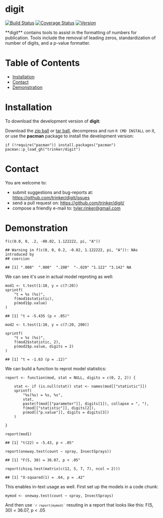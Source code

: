 digit
============


[![Build
Status](https://travis-ci.org/trinker/digit.svg?branch=master)](https://travis-ci.org/trinker/digit)
[![Coverage
Status](https://coveralls.io/repos/trinker/digit/badge.svg?branch=master)](https://coveralls.io/r/trinker/digit?branch=master)
<a href="https://img.shields.io/badge/Version-0.0.1-orange.svg"><img src="https://img.shields.io/badge/Version-0.0.1-orange.svg" alt="Version"/></a>
</p>
**digit** contains tools to assist in the formatting of numbers for
publication. Tools include the removal of leading zeros, standardization
of number of digits, and a p-value formatter.


Table of Contents
============

-   [Installation](#installation)
-   [Contact](#contact)
-   [Demonstration](#demonstration)

Installation
============


To download the development version of **digit**:

Download the [zip ball](https://github.com/trinker/digit/zipball/master)
or [tar ball](https://github.com/trinker/digit/tarball/master),
decompress and run `R CMD INSTALL` on it, or use the **pacman** package
to install the development version:

    if (!require("pacman")) install.packages("pacman")
    pacman::p_load_gh("trinker/digit")

Contact
=======

You are welcome to: 
* submit suggestions and bug-reports at: <https://github.com/trinker/digit/issues> 
* send a pull request on: <https://github.com/trinker/digit/> 
* compose a friendly e-mail to: <tyler.rinker@gmail.com>


Demonstration
=============

    f(c(0.0, 0, .2, -00.02, 1.122222, pi, "A"))

    ## Warning in f(c(0, 0, 0.2, -0.02, 1.122222, pi, "A")): NAs introduced by
    ## coercion

    ## [1] ".000"  ".000"  ".200"  "-.020" "1.122" "3.142" NA

We can see it's use in actual model reproting as well:

    mod1 <- t.test(1:10, y = c(7:20))
    sprintf(
        "t = %s (%s)",
        f(mod1$statistic),
        p(mod1$p.value)
    )

    ## [1] "t = -5.435 (p < .05)"

    mod2 <- t.test(1:10, y = c(7:20, 200))

    sprintf(
        "t = %s (%s)",
        f(mod2$statistic, 2),
        p(mod2$p.value, digits = 2)
    )

    ## [1] "t = -1.63 (p = .12)"

We can build a function to reprot model statistics:

    report <- function(mod, stat = NULL, digits = c(0, 2, 2)) {
        
        stat <- if (is.null(stat)) stat <- names(mod[["statistic"]])
        sprintf(
            "%s(%s) = %s, %s", 
            stat,
            paste(f(mod[["parameter"]], digits[1]), collapse = ", "),
            f(mod[["statistic"]], digits[2]),
            p(mod[["p.value"]], digits = digits[3])
        )

    }

    report(mod1)

    ## [1] "t(22) = -5.43, p < .05"

    report(oneway.test(count ~ spray, InsectSprays))

    ## [1] "F(5, 30) = 36.07, p < .05"

    report(chisq.test(matrix(c(12, 5, 7, 7), ncol = 2)))

    ## [1] "X-squared(1) = .64, p = .42"

This enables in-text usage as well. First set up the models in a code
chunk:

    mymod <- oneway.test(count ~ spray, InsectSprays)

And then use <code class="r">`` `r report(mymod)` ``</code> resuting in
a report that looks like this: F(5, 30) = 36.07, p \< .05